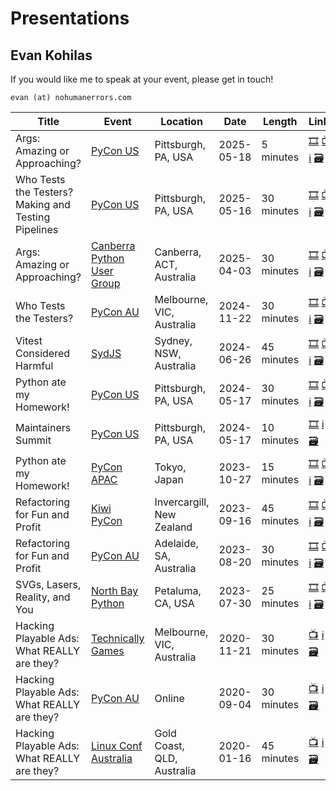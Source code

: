 # Presentations
## Evan Kohilas

If you would like me to speak at your event, please get in touch!

`evan (at) nohumanerrors.com`

| Title | Event | Location | Date | Length | Links |
| --- | --- | --- | --- | --- | --- |
| Args: Amazing or Approaching? | [PyCon US](https://us.pycon.org/2025) | Pittsburgh, PA, USA | 2025-05-18 | 5 minutes | [🎞️](https://ekohilas.github.io/args-amazing-or-approaching/pycon-us-2025-lightning) [📺](https://youtu.be/lXngPPRaqGg?t=315) [ℹ️](https://us.pycon.org/2025/schedule/presentation/172/) [🗃️](https://github.com/ekohilas/args-amazing-or-approaching) |
| Who Tests the Testers? Making and Testing Pipelines | [PyCon US](https://us.pycon.org/2025) | Pittsburgh, PA, USA | 2025-05-16 | 30 minutes | [🎞️](https://who-tests-the-testers.nohumanerrors.com/pycon-us-2025/) [📺](https://www.youtube.com/watch?v=DhognqFaRow) [ℹ️](https://us.pycon.org/2025/schedule/presentation/28/) [🗃️](https://github.com/ekohilas/who-tests-the-testers) |
| Args: Amazing or Approaching? | [Canberra Python User Group](https://www.meetup.com/canberra-python-meetup-group/) | Canberra, ACT, Australia | 2025-04-03 | 30 minutes | [🎞️](https://ekohilas.github.io/args-amazing-or-approaching/canberra-python-2025) [📺](https://youtube.com/watch?v=xH2qPTn2ybk) [ℹ️](https://www.meetup.com/canberra-python-meetup-group/events/305683255/) [🗃️](https://github.com/ekohilas/args-amazing-or-approaching) |
| Who Tests the Testers? | [PyCon AU](https://2024.pycon.org.au) | Melbourne, VIC, Australia | 2024-11-22 | 30 minutes | [🎞️](https://ekohilas.github.io/who-tests-the-testers/pycon-au-2024) [📺](https://www.youtube.com/watch?v=ilfLFBacNj4) [ℹ️](https://2024.pycon.org.au/program/NUUJAN) [🗃️](https://github.com/ekohilas/who-tests-the-testers) |
| Vitest Considered Harmful | [SydJS](https://sydjs.com/) | Sydney, NSW, Australia | 2024-06-26 | 45 minutes | [🎞️](https://github.com/ekohilas/vitest-considered-harmful/branches/all) [📺](https://youtu.be/SJG8dSn22rw) [ℹ️](https://www.meetup.com/sydjs-classic/events/294863990/) [🗃️](https://github.com/ekohilas/vitest-considered-harmful/blob/main/README.md) |
| Python ate my Homework! | [PyCon US](https://us.pycon.org/2024/) | Pittsburgh, PA, USA | 2024-05-17 | 30 minutes | [🎞️](https://github.com/ekohilas/python-ate-my-homework/blob/main/python_ate_my_homework_pycon_us_2024.ipynb) [📺](https://www.youtube.com/watch?v=hayjfJVtWIw) [ℹ️](https://us.pycon.org/2024/schedule/presentation/17/) [🗃️](https://github.com/ekohilas/python-ate-my-homework) |
| Maintainers Summit | [PyCon US](https://us.pycon.org/2024/) | Pittsburgh, PA, USA | 2024-05-17 | 10 minutes | [🎞️](https://docs.google.com/presentation/d/1nCjimJxmyiLS6Ex1cqlNPt9bdIRAkgOTpclhsSLzAR0/edit?usp=sharing)  [ℹ️](https://us.pycon.org/2024/events/maintainers-summit/) [🗃️](https://github.com/ekohilas/helping-hands-maintainers-dont-grasp) |
| Python ate my Homework! | [PyCon APAC](https://2023-apac.pycon.jp/) | Tokyo, Japan | 2023-10-27 | 15 minutes | [🎞️](https://github.com/ekohilas/python-ate-my-homework/blob/main/python_ate_my_homework_pycon_apac_2023.ipynb) [📺](https://www.youtube.com/watch?v=RvPjFTwXWTI&t=22129s) [ℹ️](https://2023-apac.pycon.jp/timetable?id=WQREM9) [🗃️](https://github.com/ekohilas/python-ate-my-homework) |
| Refactoring for Fun and Profit | [Kiwi PyCon](https://kiwipycon.nz/) | Invercargill, New Zealand | 2023-09-16 | 45 minutes | [🎞️](https://ekohilas.github.io/refactoring-for-fun-and-profit/kiwi-pycon-2023) [📺](https://www.youtube.com/watch?v=yiU-t2jldEk) [ℹ️](https://pretalx.com/kiwi-pycon-xii-2023/talk/QEENX9/) [🗃️](https://github.com/ekohilas/refactoring-for-fun-and-profit) |
| Refactoring for Fun and Profit | [PyCon AU](https://2023.pycon.org.au/) | Adelaide, SA, Australia | 2023-08-20 | 30 minutes | [🎞️](https://ekohilas.github.io/refactoring-for-fun-and-profit/pycon-au-2023) [📺](https://www.youtube.com/watch?v=9wgJhT8HpiA) [ℹ️](https://2023.pycon.org.au/program/LCM73Z/) [🗃️](https://github.com/ekohilas/refactoring-for-fun-and-profit) |
| SVGs, Lasers, Reality, and You | [North Bay Python](https://2023.northbaypython.org/) | Petaluma, CA, USA | 2023-07-30 | 25 minutes | [🎞️](https://www.canva.com/design/DAF1OgfPC6s/54eJLnF9mqdzigKHOnHNeA/view) [📺](https://youtu.be/XQZAeP_Loyg) [ℹ️](https://pretalx.northbaypython.org/nbpy-2023/talk/XB7UTZ/) [🗃️](https://github.com/ekohilas/card-resources) |
| Hacking Playable Ads: What REALLY are they? | [Technically Games](https://2020.technicallygames.com.au/) | Melbourne, VIC, Australia | 2020-11-21 | 30 minutes |  [📺](https://www.youtube.com/watch?v=ROJKVGj_mYc) [ℹ️](https://2020.technicallygames.com.au/talks/hacking-playable-ads-what-really-are-they/) [🗃️](https://github.com/ekohilas/playable-ads) |
| Hacking Playable Ads: What REALLY are they? | [PyCon AU](https://2020.pycon.org.au/) | Online | 2020-09-04 | 30 minutes |  [📺](https://www.youtube.com/watch?v=c5QIPbrk92Q) [ℹ️](https://2020.pycon.org.au/program/8TA7ZA/) [🗃️](https://github.com/ekohilas/playable-ads) |
| Hacking Playable Ads: What REALLY are they? | [Linux Conf Australia](https://lca2020.linux.org.au/) | Gold Coast, QLD, Australia | 2020-01-16 | 45 minutes |  [📺](https://www.youtube.com/watch?v=euG2yr2nXO4) [ℹ️](https://web.archive.org/web/20200812083335/https://lca2020.linux.org.au/schedule/presentation/102/) [🗃️](https://github.com/ekohilas/playable-ads) |
